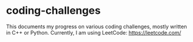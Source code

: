 # coding-challenges

This documents my progress on various coding challenges, mostly written in C++ or Python.
Currently, I am using LeetCode: https://leetcode.com/

